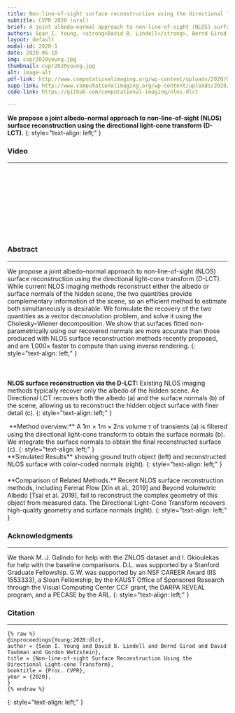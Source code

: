 ```yaml
---
title: Non-line-of-sight surface reconstruction using the directional light-cone transform 
subtitle: CVPR 2020 (oral)
brief: A joint albedo–normal approach to non-line-of-sight (NLOS) surface reconstruction using the directional light-cone transform (D-LCT).
authors: Sean I. Young, <strong>David B. Lindell</strong>, Bernd Girod, David Taubman, Gordon Wetzstein
layout: default
modal-id: 2020-1
date: 2020-06-10
img: cvpr2020young.jpg
thumbnail: cvpr2020young.jpg
alt: image-alt
pdf-link: http://www.computationalimaging.org/wp-content/uploads/2020/03/dlct_cvpr2020.pdf 
supp-link: http://www.computationalimaging.org/wp-content/uploads/2020/03/dlct_supplement_cvpr2020.pdf
code-link: https://github.com/computational-imaging/nlos-dlct

---
```


**We propose a joint albedo–normal approach to non-line-of-sight (NLOS) surface reconstruction using the directional light-cone transform (D-LCT).**
{: style="text-align: left;" }

### Video
- - -
<div class="embed-responsive embed-responsive-16by9">
<iframe class="lazy_load embed-responsive-item" src="" data-src="https://www.youtube.com/embed/9ezA5ycHXDA" frameborder="0" allow="accelerometer; autoplay; encrypted-media; gyroscope; picture-in-picture" allowfullscreen></iframe>
</div>


### Abstract
- - -
We propose a joint albedo–normal approach to non-line-of-sight (NLOS) surface reconstruction using the directional light-cone transform (D-LCT). While current NLOS imaging methods reconstruct either the albedo or surface normals of the hidden scene, the two quantities provide complementary information of the scene, so an efficient method to estimate both simultaneously is desirable. We formulate the recovery of the two quantities as a vector deconvolution problem, and solve it using the Cholesky–Wiener decomposition. We show that surfaces fitted non-parametrically using our recovered normals are more accurate than those produced with NLOS surface reconstruction methods recently proposed, and are 1,000× faster to compute than using inverse rendering.
{: style="text-align: left;" }

<img src="" data-src="img/publication/cvpr2020young/dlct_1.jpg" style="padding: 0px;" class="lazy_load img-responsive modal-img" alt="">
<img src="" data-src="img/publication/cvpr2020young/dlct_2.jpg" style="padding: 10px;" class="lazy_load img-responsive modal-img" alt="">

**NLOS surface reconstruction via the D-LCT:** Existing NLOS imaging methods typically recover only the albedo of the hidden scene. Ae Directional LCT recovers both the albedo (a) and the surface normals (b) of the scene, allowing us to reconstruct the hidden object surface with finer detail (c).
{: style="text-align: left;" }

<img src="" data-src="img/publication/cvpr2020young/dlct_3.jpg" style="padding: 0px;" class="lazy_load img-responsive" alt="">
**Method overview:** A 1m × 1m × 2ns volume 𝜏 of transients (a) is filtered using the directional light-cone transform to obtain the surface normals (b). We integrate the surface normals to obtain the final reconstructed surface (c).
{: style="text-align: left;" }

<div class="row">
<div class="col-xs-6 col-md-3 col-md-offset-3">
<img src="" data-src="img/publication/cvpr2020young/bunny_gt.jpg" class="lazy_load modal-img img-responsive" alt="">
</div>
<div class="col-xs-6 col-md-3">
<img src="" data-src="img/publication/cvpr2020young/bunny.gif" class="lazy_load modal-img img-responsive" alt="">
</div>
</div>
<div class="row">
<div class="col-xs-6 col-md-3 col-md-offset-3">
<img src="" data-src="img/publication/cvpr2020young/serapis_gt.jpg" class="lazy_load modal-img img-responsive" alt="">
</div>
<div class="col-xs-6 col-md-3">
<img src="" data-src="img/publication/cvpr2020young/serapis.gif" class="lazy_load modal-img img-responsive" alt="">
</div>
</div>
<div class="row">
<div class="col-xs-6 col-md-3 col-md-offset-3">
<img src="" data-src="img/publication/cvpr2020young/discobulus_gt.jpg" class="lazy_load modal-img img-responsive" alt="">
</div>
<div class="col-xs-6 col-md-3">
<img src="" data-src="img/publication/cvpr2020young/discobulus.gif" class="lazy_load modal-img img-responsive" alt="">
</div>
</div>
**Simulated Results** showing ground truth object (left) and reconstructed NLOS surface with color-coded normals (right).
{: style="text-align: left;" }

<div class="col-md-12">
<img src="" data-src="img/publication/cvpr2020young/dlct_comparison.jpg" style="padding: 10px;" class="load_lazy img-responsive" alt="">
</div>
**Comparison of Related Methods.** Recent NLOS surface reconstruction methods, including Fermat Flow [Xin et al., 2019] and Beyond volumetric Albedo [Tsai et al. 2019], fail to reconstruct the complex geometry of this object from measured data. The Directional Light-Cone Transform recovers high-quality geometry and surface normals (right).
{: style="text-align: left;" }

### Acknowledgments
- - -
We thank M. J. Galindo for help with the ZNLOS dataset and I. Gkioulekas for help with the baseline comparisons. D.L. was supported by a Stanford Graduate Fellowship. G.W. was supported by an NSF CAREER Award (IIS 1553333), a Sloan Fellowship, by the KAUST Office of Sponsored Research through the Visual Computing Center CCF grant, the DARPA REVEAL program, and a PECASE by the ARL.
{: style="text-align: left;" }

### Citation
- - -
```
{% raw %}
@inproceedings{Young:2020:dlct,
author = {Sean I. Young and David B. Lindell and Bernd Girod and David Taubman and Gordon Wetzstein},
title = {Non-line-of-sight Surface Reconstruction Using the Directional Light-cone Transform},
booktitle = {Proc. CVPR},
year = {2020},
}
{% endraw %}
```
{: style="text-align: left;" }
